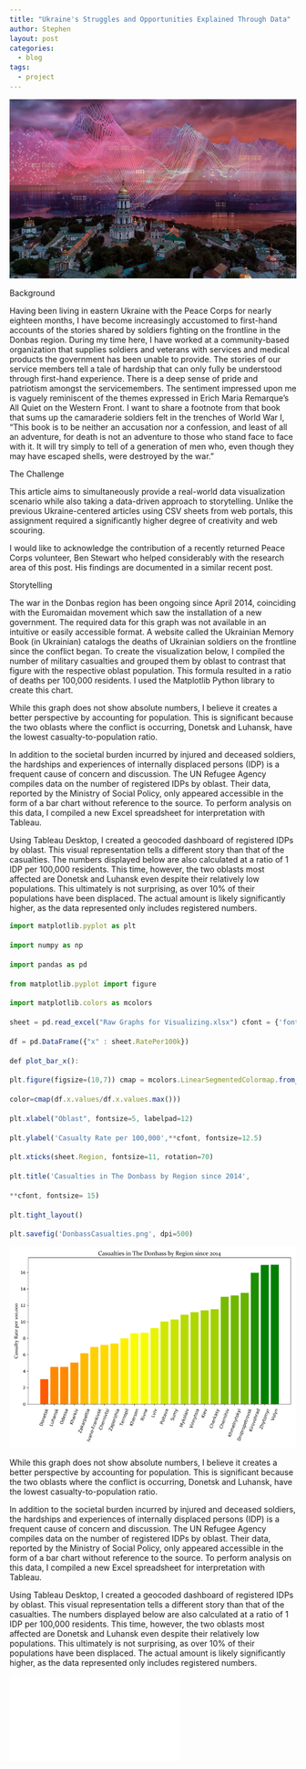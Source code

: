 ```yaml
---
title: "Ukraine's Struggles and Opportunities Explained Through Data"
author: Stephen
layout: post
categories:
  - blog
tags:
  - project
---
```

![header](/assets/UkraineStruggle/header.png)

Background 

Having been living in eastern Ukraine with the Peace Corps for nearly eighteen months, I have become increasingly accustomed to first-hand accounts of the stories shared by soldiers fighting on the frontline in the Donbas region. During my time here, I have worked at a community-based organization that supplies soldiers and veterans with services and medical products the government has been unable to provide. The stories of our service members tell a tale of hardship that can only fully be understood through first-hand experience. There is a deep sense of pride and patriotism amongst the servicemembers. The sentiment impressed upon me is vaguely reminiscent of the themes expressed in Erich Maria Remarque’s All Quiet on the Western Front. I want to share a footnote from that book that sums up the camaraderie soldiers felt in the trenches of World War I, “This book is to be neither an accusation nor a confession, and least of all an adventure, for death is not an adventure to those who stand face to face with it. It will try simply to tell of a generation of men who, even though they may have escaped shells, were destroyed by the war.”

The Challenge

This article aims to simultaneously provide a real-world data visualization scenario while also taking a data-driven approach to storytelling. Unlike the previous Ukraine-centered articles using CSV sheets from web portals, this assignment required a significantly higher degree of creativity and web scouring.

I would like to acknowledge the contribution of a recently returned Peace Corps volunteer, Ben Stewart who helped considerably with the research area of this post. His findings are documented in a similar recent post. 

Storytelling  

The war in the Donbas region has been ongoing since April 2014, coinciding with the Euromaidan movement which saw the installation of a new government. The required data for this graph was not available in an intuitive or easily accessible format. A website called the Ukrainian Memory Book (in Ukrainian) catalogs the deaths of Ukrainian soldiers on the frontline since the conflict began. To create the visualization below, I compiled the number of military casualties and grouped them by oblast to contrast that figure with the respective oblast population. This formula resulted in a ratio of deaths per 100,000 residents. I used the Matplotlib Python library to create this chart. 

While this graph does not show absolute numbers, I believe it creates a better perspective by accounting for population. This is significant because the two oblasts where the conflict is occurring, Donetsk and Luhansk, have the lowest casualty-to-population ratio. 

In addition to the societal burden incurred by injured and deceased soldiers, the hardships and experiences of internally displaced persons (IDP) is a frequent cause of concern and discussion. The UN Refugee Agency compiles data on the number of registered IDPs by oblast. Their data, reported by the Ministry of Social Policy, only appeared accessible in the form of a bar chart without reference to the source. To perform analysis on this data, I compiled a new Excel spreadsheet for interpretation with Tableau.

Using Tableau Desktop, I created a geocoded dashboard of registered IDPs by oblast. This visual representation tells a different story than that of the casualties. The numbers displayed below are also calculated at a ratio of 1 IDP per 100,000 residents. This time, however, the two oblasts most affected are Donetsk and Luhansk even despite their relatively low populations. This ultimately is not surprising, as over 10% of their populations have been displaced. The actual amount is likely significantly higher, as the data represented only includes registered numbers.

```typescript
import matplotlib.pyplot as plt

import numpy as np

import pandas as pd

from matplotlib.pyplot import figure

import matplotlib.colors as mcolors

sheet = pd.read_excel("Raw Graphs for Visualizing.xlsx") cfont = {'fontname': 'Constantia'}

df = pd.DataFrame({"x" : sheet.RatePer100k})

def plot_bar_x():

plt.figure(figsize=(10,7)) cmap = mcolors.LinearSegmentedColormap.from_list("", ["red", "yellow", "green"]) plt.bar(sheet.Region, sheet.RatePer100k,

color=cmap(df.x.values/df.x.values.max()))

plt.xlabel("Oblast", fontsize=5, labelpad=12)

plt.ylabel('Casualty Rate per 100,000',**cfont, fontsize=12.5)

plt.xticks(sheet.Region, fontsize=11, rotation=70)

plt.title('Casualties in The Donbass by Region since 2014',

**cfont, fontsize= 15)

plt.tight_layout()

plt.savefig('DonbassCasualties.png', dpi=500)
```

![DonbassCasualties](/assets/UkraineStruggle/DonbassCasualties.png)

While this graph does not show absolute numbers, I believe it creates a better perspective by accounting for population. This is significant because the two oblasts where the conflict is occurring, Donetsk and Luhansk, have the lowest casualty-to-population ratio. 

In addition to the societal burden incurred by injured and deceased soldiers, the hardships and experiences of internally displaced persons (IDP) is a frequent cause of concern and discussion. The UN Refugee Agency compiles data on the number of registered IDPs by oblast. Their data, reported by the Ministry of Social Policy, only appeared accessible in the form of a bar chart without reference to the source. To perform analysis on this data, I compiled a new Excel spreadsheet for interpretation with Tableau.

Using Tableau Desktop, I created a geocoded dashboard of registered IDPs by oblast. This visual representation tells a different story than that of the casualties. The numbers displayed below are also calculated at a ratio of 1 IDP per 100,000 residents. This time, however, the two oblasts most affected are Donetsk and Luhansk even despite their relatively low populations. This ultimately is not surprising, as over 10% of their populations have been displaced. The actual amount is likely significantly higher, as the data represented only includes registered numbers.   

 <iframe src=“https://public.tableau.com/app/profile/stephen.stirling8144/viz/UkraineRegisteredIDPs/Dashboard1?showVizHome=no&amp;:embed=true” width= “900” height=“700” frameborder=“no” scrolling=“no” data-service=“public.tableau”><iframe>

The war in Donbas coincided with the ascension of Petro Poroshenko as the new Ukrainian president. He has overseen the war from the beginning and his approval ratings have varied throughout that time. During the data discovery step, I found polling numbers to be readily available. To create the next graph, I looked at time-based data gathered since early 2016. During this time, Ukraine has been at war and the economy has not shown significant growth. Consequently, Poroshenko’s approval rating has suffered considerably, never crossing the 20% threshold. The data displayed in the graph below is an aggregate of several different polls. 

The next presidential election in Ukraine is scheduled for next month on the 31st. While Poroshenko has long been mentioned as a formidable contender, other names have been mentioned since at least 2015. One of his strongest competitors is Yulia Tymoshenko, the leader of the All-Ukrainian Union “Fatherland” political party. Tymoshenko, a former prime minister, is noted for having a considerably more friendly stance toward Russia than Poroshenko. Her name was the only other one that has been consistently mentioned as a presidential front running going back to January 2016. She has enjoyed generally better poll numbers than the current president, and increasingly so over the past year. 

Another presidential hopeful, Volodymyr Zelensky, began appearing high in opinion polls in early 2018. Zelensky is an aspiring politician and a screenwriter by trade. He gained recognition for running as a populist and has expressed an openness to communicate with Moscow as a means for ending the war in Donbas. 

The presidential election comes at an uncertain and perilous time. The new leader will be responsible for ending the war, closer integration with the EU and presumably increased aggression from Russia.  

```typescript
import pandas as pd

import altair as alt

import numpy as np

np.random.seed(42)

alt.renderers.enable('notebook')

data = pd.read_excel("Presidential Poll.xlsx", "Sheet1")

df = pd.DataFrame(data)

line = alt.Chart(df).mark_line().encode( x='Time', y='mean(Percentage)', color='Candidate', detail='index:N', opacity=alt.value(0.5) ).properties(width=700)
```
![candidates](/assets/UkraineStruggle/Presidential%2BPoll.png)

The graph above was created using the Altair declarative statistical library for Python. This was my first time working with Altair, however, it offered an intuitive and robust approach to visualization.  

While none of Ukraine’s leading presidential prospects have enjoyed high favorability in opinion polls, the country’s parliamentary popularity is not far behind. In late 2017, the Center for Insights in Survey Research published a report finding exceptionally low approval ratings. The polling data showed the “Strongly Approve” and “Somewhat Approve” categories of parliamentary performance were consistently the lowest two categories with the former never rising above six percent. 

The poll shows data from early 2014, around when the conflict began, through the end of 2017. This is significant; despite the actions of the government, the vast majority of Ukrainian citizens expressed strong disapproval of the performance and direction of their parliament. Ukraine is expected to hold parliamentary elections in the fall. 

```typescript
import plotly.plotly as py

import plotly.graph_objs as go

import plotly.figure_factory as ff

import pandas as pd

import numpy as np

import matplotlib.pyplot as plt

import numpy as np

xls = pd.ExcelFile("Public Opinion Raw Data.xlsx") poll = pd.read_excel(xls, "Slide13")

strongly_approve = go.Scatter( x = poll.Time, y = poll.StronglyApprove, mode = 'markers', name = 'Strongly Approve', marker = dict( size = 11, color = '#28B463', opacity = .85, line = dict(width = 1))

) somewhat_approve = go.Scatter( x = poll.Time, y = poll.SomewhatApprove, mode = 'markers', name = 'Somewhat Approve', marker = dict( size = 11, color = '#F7DC6F', opacity = .85, line = dict(width = 1))

) somewhat_disapprove = go.Scatter( x = poll.Time, y = poll.SomewhatDisapprove, mode = 'markers', name = 'Somewhat Disapprove', marker = dict( size = 11, color = '#E67E22', opacity = .85, line = dict(width = 1))

) strongly_disapprove = go.Scatter( x = poll.Time, y = poll.StronglyDisapprove, mode = 'markers', name = 'Strongly Disapprove', marker = dict( size = 11, color = '#B03A2E', opacity = .85, line = dict(width = 1))

)

data = [strongly_approve, somewhat_approve, somewhat_disapprove, strongly_disapprove] layout = go.Layout(title = 'Approval Ratings of Ukrainian Parliament, 2014 - 2018', xaxis = dict(title = 'Month and Year'), yaxis = dict(title = 'Percentage'))

fig = go.Figure(data = data, layout = layout)

py.iplot(fig, filename='scatter-mode')
```

<div>
    <a href="https://plotly.com/~nymosis/65/" target="_blank" title="Parliament Poll" style="display: block; text-align: center;"><img src="https://plotly.com/~nymosis/65.png" alt="Parliament Poll" style="max-width: 100%;width: 600px;"  width="600" onerror="this.onerror=null;this.src='https://plotly.com/404.png';" /></a>
    <script data-plotly="nymosis:65" src="https://plotly.com/embed.js" async></script>
</div>

To best represent the poll numbers over a timespan, I decided to return to Plot.ly. This Python library offers interactive visualizations which provide more detail than static images. Unfortunately, LinkedIn does not allow for embedded code, but by clicking on the image you will be redirected to an interactive version. 

2019 is a significant year for the future of Ukraine both because of the elections but also because of an increased need to navigate turbulent geopolitical waters. The same report from the Center for Insights also conducted opinion polls regarding the stance of Ukrainians joining international organizations. Further integration with Europe and other western countries has been an ongoing issue that has recently picked up support. When officially, launching his second presidential bid, Poroshenko announced that Ukraine would submit a formal application to the EU for membership consideration by 2024.

```typescript
import numpy as np

import seaborn as sns

from matplotlib import pyplot as plt

eu = pd.read_excel("EU Poll Raw Data.xlsx")

eu.head(50)

sns.set_style("darkgrid")

sns.lmplot(x="Time", y="Poll", data=eu, hue='Type', fit_reg=False ,legend=False, palette="Dark2")

plt.legend(loc='lower right')

plt.title("Ukrainian Public Opinion \n Polling on Joining the EU and NATO", fontsize=18)

plt.ylabel('Approval Rating', fontsize=12)

plt.xlabel('Year', fontsize=12)

plt.tight_layout()

plt.savefig('EUpoll.png', dpi=500)
```

![opinion_poll](/assets/UkraineStruggle/EUpoll.png)

The graph above was created using the Seaborn library. Seaborn expands the feature set of Matplotlib but also allows for slightly better-looking graphs in my opinion. 

None of the data represented in this post came from traditional or easily accessible datasets. This process required significant data wrangling and processing to prepare for visualization. This is to be expected in the course of working as a data scientist. 


